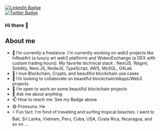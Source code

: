 <div id="badges">
  <a href="https://www.linkedin.com/in/gilles-bruno-63281a33/">
    <img src="https://img.shields.io/badge/LinkedIn-blue?style=for-the-badge&logo=linkedin&logoColor=white" alt="LinkedIn Badge"/>
  </a>
</div>

<div id="badgesTwitter">
  <a href="https://twitter.com/GillesBruno_">
    <img src="https://img.shields.io/badge/Twitter-1DA1F2?style=for-the-badge&logo=twitter&logoColor=white" alt="Twitter Badge"/>
  </a>
</div>



### Hi there 👋

## About me

- 🔭 I’m currently a freelance. I'm currently working on web3 projects like InRealArt (a luxury art web3 platform) and WokenExchange (a DEX with custom trading hours). My favorite technical stack : NextJS, Wagmi, Solidity, Nest.JS, NodeJS, TypeScript, AWS, MySQL, GitLab 
- 🌱 I love Blockchain, Crypto, and beautiful blockchain use cases 
- 👯 I’m looking to collaborate on beautiful blockchain/dApps/Web3 projects
- 🤔 I’m open to work on some beautiful blockchain projects
- 💬 Ask me about anything
- 📫 How to reach me: See my Badge above
- 😄 Pronouns: He
-  ⚡ Fun fact: I'm fond of travelling and surfing tropical beaches. 
I went to Bali, Sri Lanka, Vietnam, Peru, Cuba, USA, Costa Rica, Nicaragua, and so on ... 

